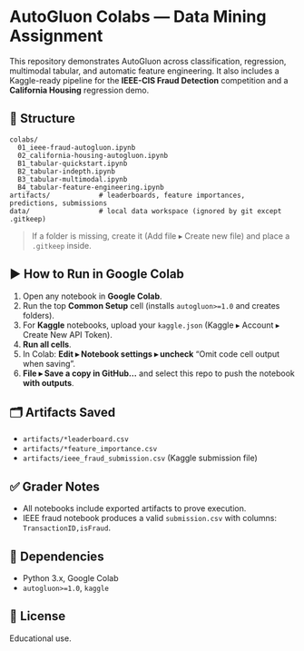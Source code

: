 # AutoGluon Colabs — Data Mining Assignment

This repository demonstrates AutoGluon across classification, regression, multimodal tabular, and automatic feature engineering. It also includes a Kaggle-ready pipeline for the **IEEE-CIS Fraud Detection** competition and a **California Housing** regression demo.

## 📂 Structure
```
colabs/
  01_ieee-fraud-autogluon.ipynb
  02_california-housing-autogluon.ipynb
  B1_tabular-quickstart.ipynb
  B2_tabular-indepth.ipynb
  B3_tabular-multimodal.ipynb
  B4_tabular-feature-engineering.ipynb
artifacts/            # leaderboards, feature importances, predictions, submissions
data/                 # local data workspace (ignored by git except .gitkeep)
```
> If a folder is missing, create it (Add file ▸ Create new file) and place a `.gitkeep` inside.

## ▶️ How to Run in Google Colab
1. Open any notebook in **Google Colab**.
2. Run the top **Common Setup** cell (installs `autogluon>=1.0` and creates folders).
3. For **Kaggle** notebooks, upload your `kaggle.json` (Kaggle ▸ Account ▸ Create New API Token).
4. **Run all cells**.
5. In Colab: **Edit ▸ Notebook settings ▸ uncheck** “Omit code cell output when saving”.
6. **File ▸ Save a copy in GitHub…** and select this repo to push the notebook **with outputs**.

## 🗂 Artifacts Saved
- `artifacts/*leaderboard.csv`
- `artifacts/*feature_importance.csv`
- `artifacts/ieee_fraud_submission.csv` (Kaggle submission file)

## ✅ Grader Notes
- All notebooks include exported artifacts to prove execution.
- IEEE fraud notebook produces a valid `submission.csv` with columns: `TransactionID,isFraud`.

## 🔧 Dependencies
- Python 3.x, Google Colab
- `autogluon>=1.0`, `kaggle`

## 📜 License
Educational use.
